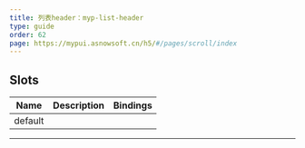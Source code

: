```yaml
---
title: 列表header：myp-list-header
type: guide
order: 62
page: https://mypui.asnowsoft.cn/h5/#/pages/scroll/index
---
```


## Slots

| Name    | Description | Bindings |
| ------- | ----------- | -------- |
| default |             |          |

---
